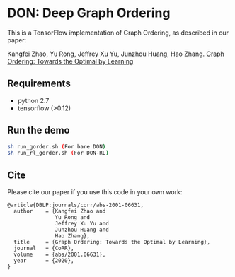 # DON: Deep Graph Ordering

This is a TensorFlow implementation of Graph Ordering, as described in our paper:
 
 Kangfei Zhao, Yu Rong, Jeffrey Xu Yu, Junzhou Huang, Hao Zhang. [Graph Ordering: Towards the Optimal by Learning](https://arxiv.org/pdf/2001.06631.pdf) 



## Requirements
* python 2.7
* tensorflow (>0.12)


## Run the demo

```bash
sh run_gorder.sh (For bare DON)
sh run_rl_gorder.sh (For DON-RL)
```

## Cite

Please cite our paper if you use this code in your own work:

```
@article{DBLP:journals/corr/abs-2001-06631,
  author    = {Kangfei Zhao and
               Yu Rong and
               Jeffrey Xu Yu and
               Junzhou Huang and
               Hao Zhang},
  title     = {Graph Ordering: Towards the Optimal by Learning},
  journal   = {CoRR},
  volume    = {abs/2001.06631},
  year      = {2020},
}
```
